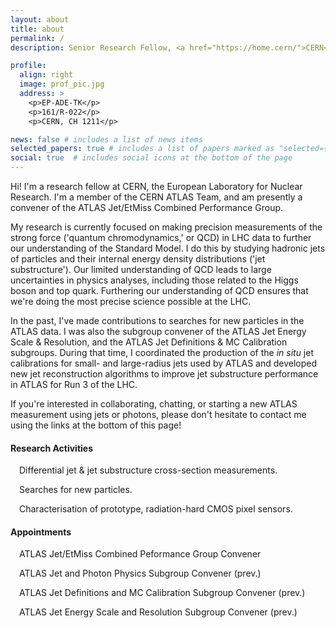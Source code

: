 ```yaml
---
layout: about
title: about
permalink: /
description: Senior Research Fellow, <a href="https://home.cern/">CERN</a> <a href="https://atlas.cern/">ATLAS</a> Team. <a href="https://mleblanc.web.cern.ch/MLB_CV.pdf"><i>Curriculum vitae</i></a>.

profile:
  align: right
  image: prof_pic.jpg
  address: >
    <p>EP-ADE-TK</p>
    <p>161/R-022</p>
    <p>CERN, CH 1211</p>

news: false # includes a list of news items
selected_papers: true # includes a list of papers marked as "selected={true}"
social: true  # includes social icons at the bottom of the page
---
```


<p>Hi! I'm a research fellow at CERN, the European Laboratory for Nuclear Research. I'm a member of the CERN ATLAS Team, and am presently a convener of the ATLAS Jet/EtMiss Combined Performance Group.</p>

<p>My research is currently focused on making precision measurements of the strong force ('quantum chromodynamics,' or QCD) in LHC data to further our understanding of the Standard Model. I do this by studying hadronic jets of particles and their internal energy density distributions ('jet substructure'). Our limited understanding of QCD leads to large uncertainties in physics analyses, including those related to the Higgs boson and top quark. Furthering our understanding of QCD ensures that we're doing the most precise science possible at the LHC.</p>

<p>In the past, I've made contributions to searches for new particles in the ATLAS data. I was also the subgroup convener of the ATLAS Jet Energy Scale & Resolution, and the ATLAS Jet Definitions & MC Calibration subgroups. During that time, I coordinated the production of the <i>in situ</i> jet calibrations for small- and large-radius jets used by ATLAS and developed new jet reconstruction algorithms to improve jet substructure performance in ATLAS for Run 3 of the LHC.</p>

<p>If you're interested in collaborating, chatting, or starting a new ATLAS measurement using jets or photons, please don't hesitate to contact me using the links at the bottom of this page!</p>

<h4>Research Activities</h4>
<i class="fas fa-microscope"></i>&#8195;Differential jet & jet substructure cross-section measurements.

<i class="fas fa-search"></i>&#8195;Searches for new particles.

<i class="fas fa-microchip"></i>&#8195;Characterisation of prototype, radiation-hard CMOS pixel sensors.

<h4>Appointments</h4>

<i class="far fa-paper-plane"></i>&#8195;ATLAS Jet/EtMiss Combined Peformance Group Convener

<i class="fas fa-lightbulb"></i>&#8195;ATLAS Jet and Photon Physics Subgroup Convener (prev.)

<i class="far fa-paper-plane"></i>&#8195;ATLAS Jet Definitions and MC Calibration Subgroup Convener (prev.)

<i class="fas fa-ruler-combined"></i>&#8195;ATLAS Jet Energy Scale and Resolution Subgroup Convener (prev.)
